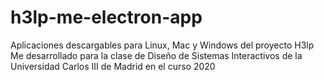 # h3lp-me-electron-app
Aplicaciones descargables para Linux, Mac y Windows del proyecto H3lp Me desarrollado para la clase de Diseño de Sistemas Interactivos de la Universidad Carlos III de Madrid en el curso 2020
